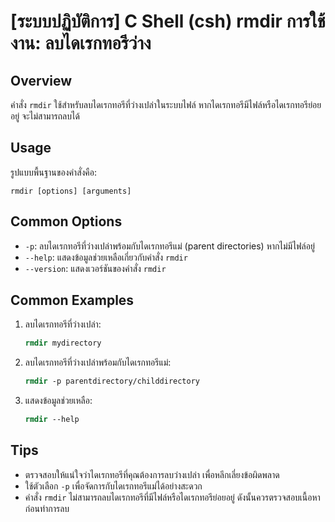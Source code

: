 # [ระบบปฏิบัติการ] C Shell (csh) rmdir การใช้งาน: ลบไดเรกทอรีว่าง

## Overview
คำสั่ง `rmdir` ใช้สำหรับลบไดเรกทอรีที่ว่างเปล่าในระบบไฟล์ หากไดเรกทอรีมีไฟล์หรือไดเรกทอรีย่อยอยู่ จะไม่สามารถลบได้

## Usage
รูปแบบพื้นฐานของคำสั่งคือ:
```
rmdir [options] [arguments]
```

## Common Options
- `-p`: ลบไดเรกทอรีที่ว่างเปล่าพร้อมกับไดเรกทอรีแม่ (parent directories) หากไม่มีไฟล์อยู่
- `--help`: แสดงข้อมูลช่วยเหลือเกี่ยวกับคำสั่ง `rmdir`
- `--version`: แสดงเวอร์ชันของคำสั่ง `rmdir`

## Common Examples
1. ลบไดเรกทอรีที่ว่างเปล่า:
   ```csh
   rmdir mydirectory
   ```

2. ลบไดเรกทอรีที่ว่างเปล่าพร้อมกับไดเรกทอรีแม่:
   ```csh
   rmdir -p parentdirectory/childdirectory
   ```

3. แสดงข้อมูลช่วยเหลือ:
   ```csh
   rmdir --help
   ```

## Tips
- ตรวจสอบให้แน่ใจว่าไดเรกทอรีที่คุณต้องการลบว่างเปล่า เพื่อหลีกเลี่ยงข้อผิดพลาด
- ใช้ตัวเลือก `-p` เพื่อจัดการกับไดเรกทอรีแม่ได้อย่างสะดวก
- คำสั่ง `rmdir` ไม่สามารถลบไดเรกทอรีที่มีไฟล์หรือไดเรกทอรีย่อยอยู่ ดังนั้นควรตรวจสอบเนื้อหาก่อนทำการลบ